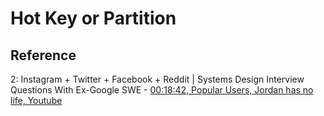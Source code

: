 # Hot Key or Partition

## Reference

2: Instagram + Twitter + Facebook + Reddit | Systems Design Interview Questions With Ex-Google SWE - [00:18:42, Popular Users, Jordan has no life, Youtube](https://youtu.be/S2y9_XYOZsg?si=c8x0euSjamlQRbc1&t=1122)
